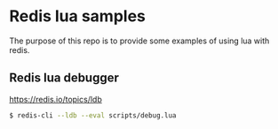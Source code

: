 # Redis lua samples

The purpose of this repo is to provide some examples of
using lua with redis.

## Redis lua debugger

<https://redis.io/topics/ldb>
```sh
$ redis-cli --ldb --eval scripts/debug.lua
```
